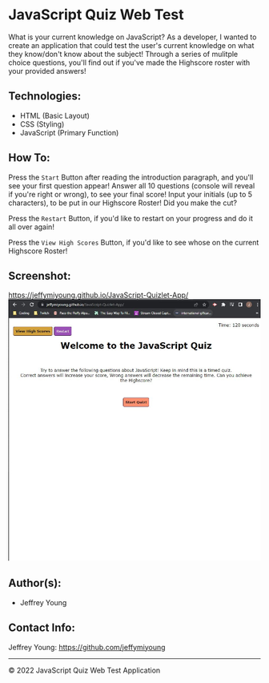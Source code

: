 # JavaScript Quiz Web Test
What is your current knowledge on JavaScript? As a developer, I wanted to create an application that could test the user's current knowledge on what they know/don't know about the subject! Through a series of mulitple choice questions, you'll find out if you've made the Highscore roster with your provided answers!

## Technologies:
* HTML (Basic Layout)
* CSS (Styling)
* JavaScript (Primary Function)

## How To:
Press the `Start` Button after reading the introduction paragraph, and you'll see your first question appear! Answer all 10 questions (console will reveal if you're right or wrong), to see your final score! Input your initials (up to 5 characters), to be put in our Highscore Roster! Did you make the cut?

Press the `Restart` Button, if you'd like to restart on your progress and do it all over again!

Press the `View High Scores` Button, if you'd like to see whose on the current Highscore Roster!

## Screenshot:
https://jeffymiyoung.github.io/JavaScript-Quizlet-App/
![This is the starting screen for the JavaScript Quiz Web Test Application](./assets/images/screenshot.JPG)


## Author(s):
* Jeffrey Young

## Contact Info:
Jeffrey Young: https://github.com/jeffymiyoung

---
© 2022 JavaScript Quiz Web Test Application
